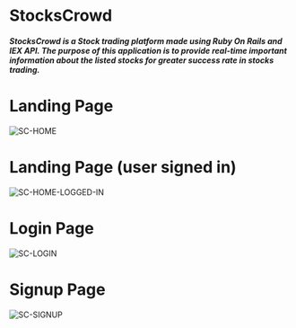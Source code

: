# StocksCrowd

##### StocksCrowd is a Stock trading platform made using Ruby On Rails and IEX API. The purpose of this application is to provide real-time important information about the listed stocks for greater success rate in stocks trading. 

# Landing Page
![SC-HOME](https://user-images.githubusercontent.com/81145716/141609226-a474590a-debc-4614-846f-cd291266c7da.PNG)

# Landing Page (user signed in)
![SC-HOME-LOGGED-IN](https://user-images.githubusercontent.com/81145716/141609249-3b31a70f-675e-42ff-b127-8e9e77f87ad1.PNG)

# Login Page
![SC-LOGIN](https://user-images.githubusercontent.com/81145716/141609267-209e9dfc-fd26-42e3-998c-feb96b9255ea.PNG)

# Signup Page
![SC-SIGNUP](https://user-images.githubusercontent.com/81145716/141609275-e9a09802-30c0-4af0-9785-a46b4fe03063.PNG)
